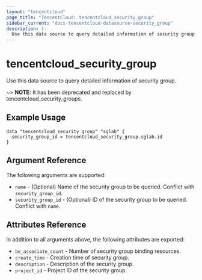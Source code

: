 ```yaml
---
layout: "tencentcloud"
page_title: "TencentCloud: tencentcloud_security_group"
sidebar_current: "docs-tencentcloud-datasource-security_group"
description: |-
  Use this data source to query detailed information of security group.
---
```


# tencentcloud_security_group

Use this data source to query detailed information of security group.

~> **NOTE:** It has been deprecated and replaced by tencentcloud_security_groups.

## Example Usage

```hcl
data "tencentcloud_security_group" "sglab" {
  security_group_id = tencentcloud_security_group.sglab.id
}
```

## Argument Reference

The following arguments are supported:

* `name` - (Optional) Name of the security group to be queried. Conflict with `security_group_id`.
* `security_group_id` - (Optional) ID of the security group to be queried. Conflict with `name`.

## Attributes Reference

In addition to all arguments above, the following attributes are exported:

* `be_associate_count` - Number of security group binding resources.
* `create_time` - Creation time of security group.
* `description` - Description of the security group.
* `project_id` - Project ID of the security group.



